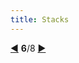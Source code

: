 ```yaml
---
title: Stacks
---
```


<div class="tour-nav">
    <a class="tour-button enabled" href="basics-packages.html" title="Packages">◀</a>
    <span class="tour-index"><strong>6</strong>/8</span>
    <a class="tour-button enabled" href="basics-configuration.html" title="Configuration">▶</a>
</div>

